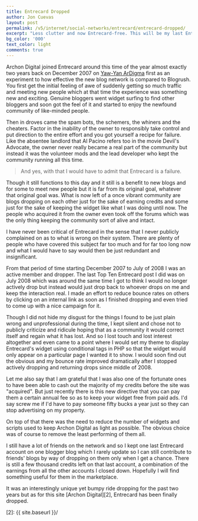 ```yaml
---
title: Entrecard Dropped
author: Jon Cuevas
layout: post
permalink: /v5/internet/social-networks/entrecard/entrecard-dropped/
excerpt: "Less clutter and now Entrecard-free. This will be my last Entrecard post on Archon Digital."
bg_color: '000'
text_color: light
comments: true
---
```

Archon Digital joined Entrecard around this time of the year almost exactly two years back on December 2007 on [Yaw-Yan ArDigma][1] first as an experiment to how effective the new blog network is compared to Blogrush. You first get the initial feeling of awe of suddenly getting so much traffic and meeting new people which at that time the experience was something new and exciting. Genuine bloggers went widget surfing to find other bloggers and soon got the feel of it and started to enjoy the newfound community of like-minded people.

Then in droves came the spam bots, the schemers, the whiners and the cheaters. Factor in the inability of the owner to responsibly take control and put direction to the entire effort and you got yourself a recipe for failure. Like the absentee landlord that Al Pacino refers too in the movie Devil's Advocate, the owner never really became a real part of the community but instead it was the volunteer mods and the lead developer who kept the community running all this time.

> And yes, with that I would have to admit that Entrecard is a failure.

Though it still functions to this day and it still is a benefit to new blogs and for some to meet new people but it is far from its original goal, whatever that original goal was. What is now left of a once vibrant community are blogs dropping on each other just for the sake of earning credits and some just for the sake of keeping the widget like what I was doing until now. The people who acquired it from the owner even took off the forums which was the only thing keeping the community sort of alive and intact.

I have never been critical of Entrecard in the sense that I never publicly complained on as to what is wrong on their system. There are plenty of people who have covered this subject far too much and for far too long now and what I would have to say would then be just redundant and insignificant.

From that period of time starting December 2007 to July of 2008 I was an active member and dropper. The last Top Ten Entrecard post I did was on July 2008 which was around the same time I got to think I would no longer actively drop but instead would just drop back to whoever drops on me and keep the interaction real. I made an effort to reduce bounce rates on others by clicking on an internal link as soon as I finished dropping and even tried to come up with a nice campaign for it.

Though I did not hide my disgust for the things I found to be just plain wrong and unprofessional during the time, I kept silent and chose not to publicly criticize and ridicule hoping that as a community it would correct itself and regain what it has lost. And so I lost touch and lost interest altogether and even came to a point where I would set my theme to display Entrecard's widget using conditional tags in PHP so that the widget would only appear on a particular page I wanted it to show. I would soon find out the obvious and my bounce rate improved dramatically after I stopped actively dropping and returning drops since middle of 2008.

Let me also say that I am grateful that I was also one of the fortunate ones to have been able to cash out the majority of my credits before the site was "acquired". But just recently there is this new directive that you can pay them a certain annual fee so as to keep your widget free from paid ads. I'd say screw me if I'd have to pay someone fifty bucks a year just so they can stop advertising on my property.

On top of that there was the need to reduce the number of widgets and scripts used to keep Archon Digital as light as possible. The obvious choice was of course to remove the least performing of them all.

I still have a lot of friends on the network and so I kept one last Entrecard account on one blogger blog which I rarely update so I can still contribute to friends' blogs by way of dropping on them only when I get a chance. There is still a few thousand credits left on that last account, a combination of the earnings from all the other accounts I closed down. Hopefully I will find something useful for them in the marketplace.

It was an interestingly unique yet bumpy ride dropping for the past two years but as for this site [Archon Digital][2], Entrecard has been finally dropped.

[1]: http://www.yaw-yan.com
[2]: {{ site.baseurl }}/
  